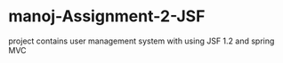 # manoj-Assignment-2-JSF
project contains user management system with using JSF 1.2 and spring MVC 
